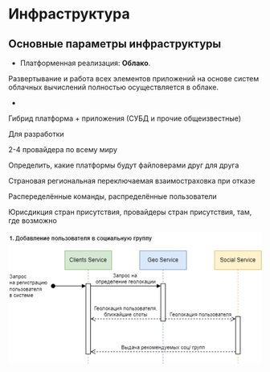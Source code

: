 # Инфраструктура

## Основные параметры инфраструктуры

* Платформенная реализация: <b>Облако</b>.

Развертывание и работа всех элементов приложений на основе систем облачных вычислений полностью осуществляется в облаке.

* 
Гибрид платформа + приложения (СУБД и прочие общеизвестные)

Для разработки

2-4 провайдера по всему миру

Определить, какие платформы будут файловерами друг для друга

Страновая региональная переключаемая взаимостраховка при отказе


Распеределённые команды, распределённые пользователи

Юрисдикция стран присутствия, провайдеры стран присутствия, там, где возможно

![Картинка](https://github.com/Lana8888/trans-sport/blob/main/concurrency-view-scenario1.png)
